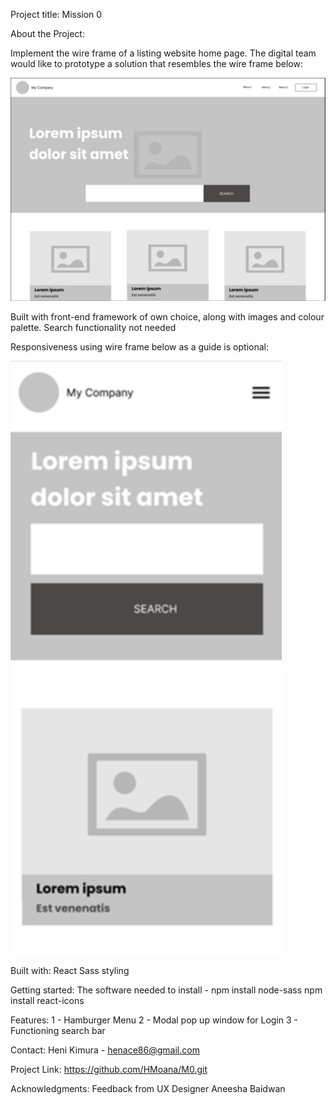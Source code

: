 Project title: Mission 0

About the Project:

Implement the wire frame of a listing website home page. The digital team would like to prototype a solution that resembles the wire frame below:

![wireframe1](./src/assets/wireframe1.jpg)

Built with front-end framework of own choice, along with images and colour palette.
Search functionality not needed

Responsiveness using wire frame below as a guide is optional:

![wireframe2](./src/assets/wireframe2.jpg)

Built with:
React
Sass styling

Getting started:
The software needed to install -
npm install node-sass
npm install react-icons

Features:
1 - Hamburger Menu
2 - Modal pop up window for Login
3 - Functioning search bar

Contact:
Heni Kimura - henace86@gmail.com

Project Link:
https://github.com/HMoana/M0.git

Acknowledgments:
Feedback from UX Designer Aneesha Baidwan
